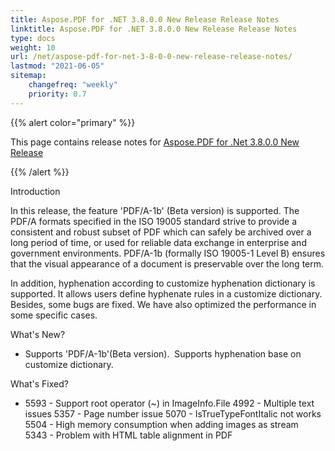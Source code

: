 ```yaml
---
title: Aspose.PDF for .NET 3.8.0.0 New Release Release Notes
linktitle: Aspose.PDF for .NET 3.8.0.0 New Release Release Notes
type: docs
weight: 10
url: /net/aspose-pdf-for-net-3-8-0-0-new-release-release-notes/
lastmod: "2021-06-05"
sitemap:
    changefreq: "weekly"
    priority: 0.7
---
```


{{% alert color="primary" %}}

This page contains release notes for [Aspose.PDF for .Net 3.8.0.0 New Release](https://downloads.aspose.com/pdf/net/new-releases/aspose.pdf-for-.net-3.8.0.0-new-release/)

{{% /alert %}}

Introduction

In this release, the feature 'PDF/A-1b' (Beta version) is supported. The PDF/A formats specified in the ISO 19005 standard strive to provide a consistent and robust subset of PDF which can safely be archived over a long period of time, or used for reliable data exchange in enterprise and government environments. PDF/A-1b (formally ISO 19005-1 Level B) ensures that the visual appearance of a document is preservable over the long term.

In addition, hyphenation according to customize hyphenation dictionary is supported. It allows users define hyphenate rules in a customize dictionary. Besides, some bugs are fixed. We have also optimized the performance in some specific cases.

What's New?

- Supports 'PDF/A-1b'(Beta version). 
  Supports hyphenation base on customize dictionary.

What's Fixed?

- 5593 - Support root operator (~) in ImageInfo.File
  4992 - Multiple text issues
  5357 - Page number issue
  5070 - IsTrueTypeFontItalic not works 
  5504 - High memory consumption when adding images as stream
  5343 - Problem with HTML table alignment in PDF
